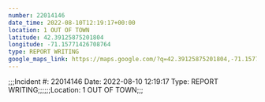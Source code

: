 ```yaml
---
number: 22014146
date_time: 2022-08-10T12:19:17+00:00
location: 1 OUT OF TOWN
latitude: 42.39125875201804
longitude: -71.15771426708764
type: REPORT WRITING
google_maps_link: https://maps.google.com/?q=42.39125875201804,-71.15771426708764
---
```


;;;Incident #: 22014146  Date: 2022-08-10 12:19:17   Type: REPORT WRITING;;;;;;Location: 1 OUT OF TOWN;;;

